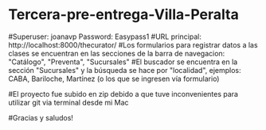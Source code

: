 # Tercera-pre-entrega-Villa-Peralta

#Superuser: joanavp  Password: Easypass1
#URL principal: http://localhost:8000/thecurator/
#Los formularios para registrar datos a las clases se encuentran en las secciones de la barra de navegacion: "Catálogo", "Preventa", "Sucursales"
#El buscador se encuentra en la sección "Sucursales" y la búsqueda se hace por "localidad", ejemplos: CABA, Bariloche, Martínez (o los que se ingresen vía formulario)

#El proyecto fue subido en zip debido a que tuve inconvenientes para utilizar git via terminal desde mi Mac

#Gracias y saludos!
